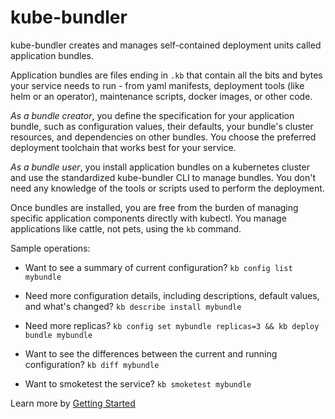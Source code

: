# kube-bundler
kube-bundler creates and manages self-contained deployment units called application bundles.

Application bundles are files ending in `.kb` that contain all the bits and bytes your service needs to run - from yaml manifests, deployment tools (like helm or an operator), maintenance scripts, docker images, or other code.

_As a bundle creator_, you define the specification for your application bundle, such as configuration values, their defaults, your bundle's cluster resources, and dependencies on other bundles. You choose the preferred deployment toolchain that works best for your service.

_As a bundle user_, you install application bundles on a kubernetes cluster and use the standardized kube-bundler CLI to manage bundles. You don't need any knowledge of the tools or scripts used to perform the deployment.

Once bundles are installed, you are free from the burden of managing specific application components directly with kubectl. You manage applications like cattle, not pets, using the `kb` command.

Sample operations:

* Want to see a summary of current configuration? `kb config list mybundle`

* Need more configuration details, including descriptions, default values, and what's changed? `kb describe install mybundle`

* Need more replicas? `kb config set mybundle replicas=3 && kb deploy bundle mybundle`

* Want to see the differences between the current and running configuration? `kb diff mybundle`

* Want to smoketest the service? `kb smoketest mybundle`

Learn more by [Getting Started](01_getting-started.md)